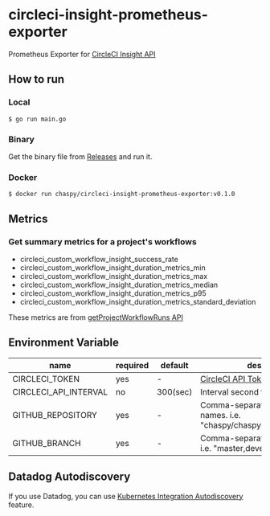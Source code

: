 # circleci-insight-prometheus-exporter

Prometheus Exporter for [CircleCI Insight API](https://circleci.com/docs/api/v2/#tag/Insights)

## How to run

### Local

```
$ go run main.go
```

### Binary

Get the binary file from [Releases](https://github.com/chaspy/circleci-insight-prometheus-exporter/releases) and run it.

### Docker

```
$ docker run chaspy/circleci-insight-prometheus-exporter:v0.1.0
```

## Metrics

### Get summary metrics for a project's workflows

* circleci_custom_workflow_insight_success_rate
* circleci_custom_workflow_insight_duration_metrics_min
* circleci_custom_workflow_insight_duration_metrics_max
* circleci_custom_workflow_insight_duration_metrics_median
* circleci_custom_workflow_insight_duration_metrics_p95
* circleci_custom_workflow_insight_duration_metrics_standard_deviation

These metrics are from [getProjectWorkflowRuns API](https://circleci.com/docs/api/v2/#operation/getProjectWorkflowRuns)

## Environment Variable

|name                 |required|default |description|
|---------------------|--------|--------|-----------|
|CIRCLECI_TOKEN       |yes     |-       |[CircleCI API Token](https://app.circleci.com/settings/user/tokens)|
|CIRCLECI_API_INTERVAL|no      |300(sec)|Interval second for calling the API|
|GITHUB_REPOSITORY    |yes     |-       |Comma-separated repository names. i.e. "chaspy/chaspy.me,chaspy/dotfiles"|
|GITHUB_BRANCH        |yes     |-       |Comma-separated branch names. i.e. "master,develop"|

## Datadog Autodiscovery

If you use Datadog, you can use [Kubernetes Integration Autodiscovery](https://docs.datadoghq.com/agent/kubernetes/integrations/?tab=kubernetes) feature.
